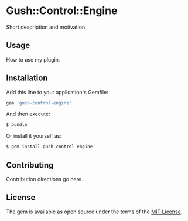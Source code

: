 # Gush::Control::Engine
Short description and motivation.

## Usage
How to use my plugin.

## Installation
Add this line to your application's Gemfile:

```ruby
gem 'gush-control-engine'
```

And then execute:
```bash
$ bundle
```

Or install it yourself as:
```bash
$ gem install gush-control-engine
```

## Contributing
Contribution directions go here.

## License
The gem is available as open source under the terms of the [MIT License](https://opensource.org/licenses/MIT).
